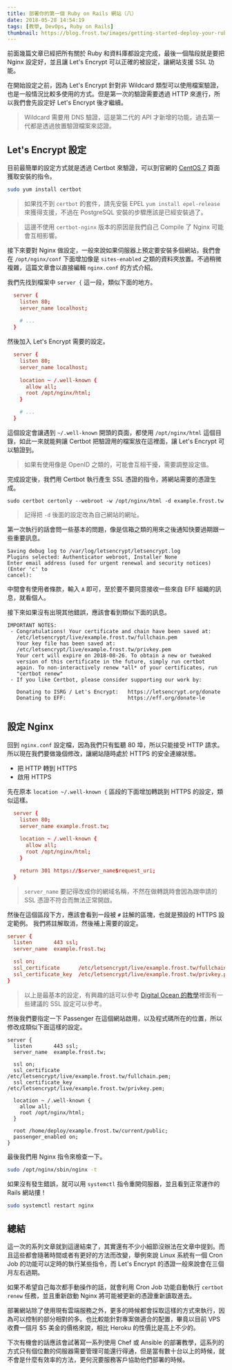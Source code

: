 ```yaml
---
title: 部署你的第一個 Ruby on Rails 網站（八）
date: 2018-05-28 14:54:19
tags: [教學, DevOps, Ruby on Rails]
thumbnail: https://blog.frost.tw/images/getting-started-deploy-your-ruby-on-rails-part-8/thumbnail.jpg
---
```


前面幾篇文章已經把所有關於 Ruby 和資料庫都設定完成，最後一個階段就是要把 Nginx 設定好，並且讓 Let's Encrypt 可以正確的被設定，讓網站支援 SSL 功能。

<!--more-->

在開始設定之前，因為 Let's Encrypt 針對非 Wildcard 類型可以使用檔案驗證，也是一般情況比較多使用的方式。但是第一次的驗證需要透過 HTTP 來進行，所以我們會先設定好 Let's Encrypt 後才繼續。

> Wildcard 需要用 DNS 驗證，這是第二代的 API 才新增的功能，過去第一代都是透過放置驗證檔案來認證。

## Let's Encrypt 設定

目前最簡單的設定方式就是透過 Certbot 來驗證，可以到官網的 [CentOS 7](https://certbot.eff.org/lets-encrypt/centosrhel7-other) 頁面獲取安裝的指令。

```bash
sudo yum install certbot
```

> 如果找不到 `certbot` 的套件，請先安裝 EPEL `yum install epel-release` 來獲得支援，不過在 PostgreSQL 安裝的步驟應該是已經安裝過了。

> 這邊不使用 `certbot-nginx` 版本的原因是我們自己 Compile 了 Nginx 可能會互相影響。

接下來要對 Nginx 做設定，一般來說如果伺服器上預定要安裝多個網站，我們會在 `/opt/nginx/conf` 下面增加像是 `sites-enabled` 之類的資料夾放置。不過稍微複雜，這篇文章會以直接編輯 `nginx.conf` 的方式介紹。

我們先找到檔案中 `server {` 這一段，類似下面的地方。

```conf
  server {
    listen 80;
    server_name localhost;
    
    # ...
  }
```

然後加入 Let's Encrypt 需要的設定。

```conf
  server {
    listen 80;
    server_name localhost;
    
    location ~ /.well-known {
      allow all;
      root /opt/nginx/html;
    }

    # ...
  }
```

這個設定會讓遇到 `~/.well-known` 開頭的頁面，都使用 `/opt/nginx/html` 這個目錄，如此一來就能夠讓 Certbot 把驗證用的檔案放在這裡面，讓 Let's Encrypt 可以驗證到。

> 如果有使用像是 OpenID 之類的，可能會互相干擾，需要調整設定值。

完成設定後，我們用 Certbot 執行產生 SSL 憑證的指令，將網站需要的憑證生成。

```
sudo certbot certonly --webroot -w /opt/nginx/html -d example.frost.tw
```

> 記得把 `-d` 後面的設定改為自己網站的網址。

第一次執行的話會問一些基本的問題，像是信箱之類的用來之後通知快要過期跟一些重要訊息。

```
Saving debug log to /var/log/letsencrypt/letsencrypt.log
Plugins selected: Authenticator webroot, Installer None
Enter email address (used for urgent renewal and security notices) (Enter 'c' to
cancel):
```

中間會有使用者條款，輸入 `A` 即可，至於要不要同意接收一些來自 EFF 組織的訊息，就看個人。

接下來如果沒有出現其他錯誤，應該會看到類似下面的訊息。

```
IMPORTANT NOTES:
 - Congratulations! Your certificate and chain have been saved at:
   /etc/letsencrypt/live/example.frost.tw/fullchain.pem
   Your key file has been saved at:
   /etc/letsencrypt/live/example.frost.tw/privkey.pem
   Your cert will expire on 2018-08-26. To obtain a new or tweaked
   version of this certificate in the future, simply run certbot
   again. To non-interactively renew *all* of your certificates, run
   "certbot renew"
 - If you like Certbot, please consider supporting our work by:

   Donating to ISRG / Let's Encrypt:   https://letsencrypt.org/donate
   Donating to EFF:                    https://eff.org/donate-le


```

## 設定 Nginx

回到 `nginx.conf` 設定檔，因為我們只有監聽 80 埠，所以只能接受 HTTP 請求。所以現在我們要做幾個修改，讓網站隨時處於 HTTPS 的安全連線狀態。

* 把 HTTP 轉到 HTTPS
* 啟用 HTTPS

先在原本 `location ~/.well-known {` 區段的下面增加轉跳到 HTTPS 的設定，類似這樣。

```conf
  server {
    listen 80;
    server_name example.frost.tw;
    
    location ~ /.well-known {
      allow all;
      root /opt/nginx/html;
    }

    return 301 https://$server_name$request_uri;
  }
```

> `server_name` 要記得改成你的網域名稱，不然在做轉跳時會因為跟申請的 SSL 憑證不符合而無法正常開啟。


然後在這個區段下方，應該會看到一段被 `#` 註解的區塊，也就是預設的 HTTPS 設定範例。
我們將註解取消，然後補上需要的設定。

```conf
server {
  listen       443 ssl;
  server_name  example.frost.tw;

  ssl on;
  ssl_certificate      /etc/letsencrypt/live/example.frost.tw/fullchain.pem;
  ssl_certificate_key  /etc/letsencrypt/live/example.frost.tw/privkey.pem;
}
```

> 以上是最基本的設定，有興趣的話可以參考 [Digital Ocean 的教學](https://www.digitalocean.com/community/tutorials/how-to-create-a-self-signed-ssl-certificate-for-nginx-in-ubuntu-16-04)裡面有一些建議的 SSL 設定可以參考。

然後我們要指定一下 Passenger 在這個網站啟用，以及程式碼所在的位置，所以修改成類似下面這樣的設定。

```
server {
  listen       443 ssl;
  server_name  example.frost.tw;

  ssl on;
  ssl_certificate      /etc/letsencrypt/live/example.frost.tw/fullchain.pem;
  ssl_certificate_key  /etc/letsencrypt/live/example.frost.tw/privkey.pem;
  
  location ~ /.well-known {
    allow all;
    root /opt/nginx/html;
  }
  
  root /home/deploy/example.frost.tw/current/public;
  passenger_enabled on;
}
```

最後我們用 Nginx 指令來檢查一下。

```bash
sudo /opt/nginx/sbin/nginx -t
```

如果沒有發生錯誤，就可以用 `systemctl` 指令重開伺服器，並且看到正常運作的 Rails 網站摟！

```bash
sudo systemctl restart nginx
```

## 總結

這一次的系列文章就到這邊結束了，其實還有不少小細節沒辦法在文章中提到。而且這些都會隨著時間或者有更好的方法而改變，舉例來說 Linux 系統有一個 Cron Job 的功能可以定時的執行某些指令，而 Let's Encrypt 的憑證一般來說會在三個月左右過期。

如果不希望自己每次都手動操作的話，就會利用 Cron Job 功能自動執行 `certbot renew` 任務，並且重新啟動 Nginx 將可能被更新的憑證重新讀取進去。

部署網站除了使用現有雲端服務之外，更多的時候都會採取這樣的方式來執行，因為可以控制的部分相對的多。也比較能針對專案做適合的配置，畢竟以目前 VPS 收費一個月 $5 美金的價格來說，相比 Heroku 的性價比是高上不少的。

下次有機會的話應該會試著寫一系列使用 Chef 或 Ansible 的部署教學，這系列的方式只有個位數的伺服器需要管理可能還行得通，但是當有數十台以上的時候，就不會是什麼有效率的方法，更何況要服務客戶協助他們部署的時候。
